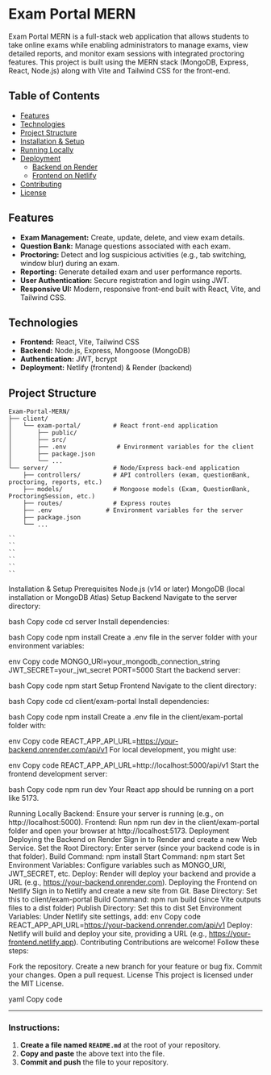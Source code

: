 # Exam Portal MERN

Exam Portal MERN is a full-stack web application that allows students to take online exams while enabling administrators to manage exams, view detailed reports, and monitor exam sessions with integrated proctoring features. This project is built using the MERN stack (MongoDB, Express, React, Node.js) along with Vite and Tailwind CSS for the front-end.

## Table of Contents

- [Features](#features)
- [Technologies](#technologies)
- [Project Structure](#project-structure)
- [Installation & Setup](#installation--setup)
- [Running Locally](#running-locally)
- [Deployment](#deployment)
  - [Backend on Render](#deploying-the-backend-on-render)
  - [Frontend on Netlify](#deploying-the-frontend-on-netlify)
- [Contributing](#contributing)
- [License](#license)

## Features

- **Exam Management:** Create, update, delete, and view exam details.
- **Question Bank:** Manage questions associated with each exam.
- **Proctoring:** Detect and log suspicious activities (e.g., tab switching, window blur) during an exam.
- **Reporting:** Generate detailed exam and user performance reports.
- **User Authentication:** Secure registration and login using JWT.
- **Responsive UI:** Modern, responsive front-end built with React, Vite, and Tailwind CSS.

## Technologies

- **Frontend:** React, Vite, Tailwind CSS
- **Backend:** Node.js, Express, Mongoose (MongoDB)
- **Authentication:** JWT, bcrypt
- **Deployment:** Netlify (frontend) & Render (backend)

## Project Structure

```plaintext
Exam-Portal-MERN/
├── client/
│   └── exam-portal/         # React front-end application
│       ├── public/
│       ├── src/
│       ├── .env              # Environment variables for the client
│       ├── package.json
│       └── ...
└── server/                  # Node/Express back-end application
    ├── controllers/         # API controllers (exam, questionBank, proctoring, reports, etc.)
    ├── models/              # Mongoose models (Exam, QuestionBank, ProctoringSession, etc.)
    ├── routes/              # Express routes
    ├── .env               # Environment variables for the server
    ├── package.json
    └── ...

``
``
``
``
``
``
```

Installation & Setup
Prerequisites
Node.js (v14 or later)
MongoDB (local installation or MongoDB Atlas)
Setup Backend
Navigate to the server directory:

bash
Copy code
cd server
Install dependencies:

bash
Copy code
npm install
Create a .env file in the server folder with your environment variables:

env
Copy code
MONGO_URI=your_mongodb_connection_string
JWT_SECRET=your_jwt_secret
PORT=5000
Start the backend server:

bash
Copy code
npm start
Setup Frontend
Navigate to the client directory:

bash
Copy code
cd client/exam-portal
Install dependencies:

bash
Copy code
npm install
Create a .env file in the client/exam-portal folder with:

env
Copy code
REACT_APP_API_URL=https://your-backend.onrender.com/api/v1
For local development, you might use:

env
Copy code
REACT_APP_API_URL=http://localhost:5000/api/v1
Start the frontend development server:

bash
Copy code
npm run dev
Your React app should be running on a port like 5173.

Running Locally
Backend: Ensure your server is running (e.g., on http://localhost:5000).
Frontend: Run npm run dev in the client/exam-portal folder and open your browser at http://localhost:5173.
Deployment
Deploying the Backend on Render
Sign in to Render and create a new Web Service.
Set the Root Directory: Enter server (since your backend code is in that folder).
Build Command: npm install
Start Command: npm start
Set Environment Variables: Configure variables such as MONGO_URI, JWT_SECRET, etc.
Deploy: Render will deploy your backend and provide a URL (e.g., https://your-backend.onrender.com).
Deploying the Frontend on Netlify
Sign in to Netlify and create a new site from Git.
Base Directory: Set this to client/exam-portal
Build Command: npm run build (since Vite outputs files to a dist folder)
Publish Directory: Set this to dist
Set Environment Variables: Under Netlify site settings, add:
env
Copy code
REACT_APP_API_URL=https://your-backend.onrender.com/api/v1
Deploy: Netlify will build and deploy your site, providing a URL (e.g., https://your-frontend.netlify.app).
Contributing
Contributions are welcome! Follow these steps:

Fork the repository.
Create a new branch for your feature or bug fix.
Commit your changes.
Open a pull request.
License
This project is licensed under the MIT License.

yaml
Copy code

---

### Instructions:

1. **Create a file named `README.md`** at the root of your repository.
2. **Copy and paste** the above text into the file.
3. **Commit and push** the file to your repository.
